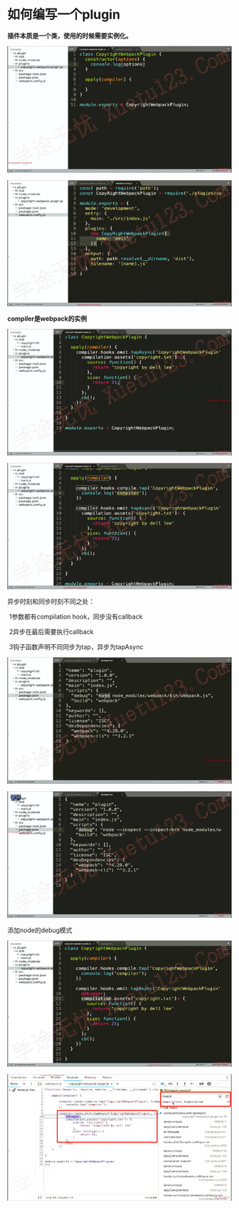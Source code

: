 # 如何编写一个plugin

 **插件本质是一个类，使用的时候需要实例化。**

![image-20211206193501602](media/image-20211206193501602.png) 

![image-20211206193510329](media/image-20211206193510329.png) 

**compiler是webpack的实例**

![image-20211206193922551](media/image-20211206193922551.png) 

![image-20211206194030938](media/image-20211206194030938.png) 

异步时刻和同步时刻不同之处：

​	1参数都有compilation hook，同步没有callback

​	2异步在最后需要执行callback

​	3钩子函数声明不同同步为tap，异步为tapAsync

![image-20211206202547034](media/image-20211206202547034.png) 

![image-20211206202655047](media/image-20211206202655047.png)

添加node的debug模式

![image-20211206202823259](media/image-20211206202823259.png) 

![image-20211206202856971](media/image-20211206202856971.png) 

